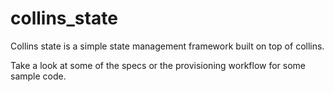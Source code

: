 # collins_state

Collins state is a simple state management framework built on top of collins.

Take a look at some of the specs or the provisioning workflow for some sample
code.
